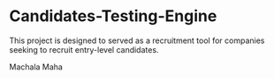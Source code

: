 # Candidates-Testing-Engine
This project is designed to served as a recruitment tool for companies seeking to recruit entry-level candidates.

Machala Maha
